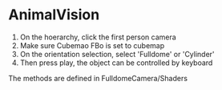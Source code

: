 # AnimalVision

1. On the hoerarchy, click the first person camera  
2. Make sure Cubemao FBo is set to cubemap   
3. On the orientation selection, select 'Fulldome' or 'Cylinder'  
4. Then press play, the object can be controlled by keyboard  

The methods are defined in FulldomeCamera/Shaders
